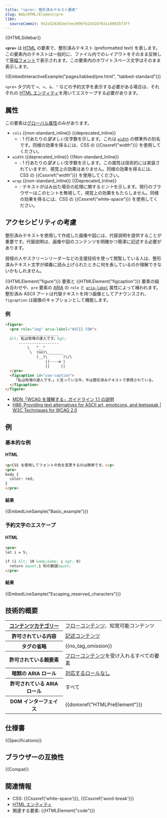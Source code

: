 ```yaml
---
title: "<pre>: 整形済みテキスト要素"
slug: Web/HTML/Element/pre
l10n:
  sourceCommit: 942a529383ee7ee3996fb234187641c08935f3ff
---
```


{{HTMLSidebar}}

**`<pre>`** は [HTML](/ja/docs/Web/HTML) の要素で、整形済みテキスト (preformatted text) を表します。この要素内のテキストは一般的に、ファイル内でのレイアウトをそのまま反映して[等幅フォント](https://ja.wikipedia.org/wiki/等幅フォント)で表示されます。この要素内のホワイトスペース文字はそのまま表示します。

{{EmbedInteractiveExample("pages/tabbed/pre.html", "tabbed-standard")}}

`<pre>` タグ内で `<`、`>`、`&`、`"` などの予約文字を表示する必要がある場合は、それぞれの [HTML エンティティ](/ja/docs/Glossary/Entity)を用いてエスケープする必要があります。

## 属性

この要素は[グローバル属性](/ja/docs/Web/HTML/Global_attributes)のみがあります。

- `cols` {{non-standard_inline}} {{deprecated_inline}}
  - : 1 行あたりの*望ましい*文字数を示します。これは [`width`](#width) の標準外の別名です。同様の効果を得るには、CSS の {{Cssxref("width")}} を使用してください。
- `width` {{deprecated_inline}} {{Non-standard_Inline}}
  - : 1 行あたりの*望ましい*文字数を示します。この属性は技術的には実装されていますが、視覚上の効果はありません。同様の効果を得るには、CSS の {{Cssxref("width")}} を使用してください。
- `wrap` {{non-standard_inline}} {{Deprecated_Inline}}
  - : テキストがはみ出た場合の処理に関する*ヒント*を示します。現行のブラウザーはこのヒントを無視して、視覚上の効果をもたらしません。同様の効果を得るには、CSS の {{Cssxref("white-space")}} を使用してください。

## アクセシビリティの考慮

整形済みテキストを使用して作成した画像や図には、代替説明を提供することが重要です。代替説明は、画像や図のコンテンツを明確かつ簡潔に記述する必要があります。

弱視の人やスクリーンリーダーなどの支援技術を使って閲覧している人は、整形済みテキスト文字が順番に読み上げられたときに何を表しているのか理解できないかもしれません。

{{HTMLElement("figure")}} 要素と {{HTMLElement("figcaption")}} 要素の組み合わせや、`pre` 要素の [ARIA](/ja/docs/Web/Accessibility/ARIA) の `role` と [`aria-label`](/ja/docs/Web/Accessibility/ARIA/Attributes/aria-label) 属性によって補われます。整形済み ASCII アートは代替テキストを持つ画像としてアナウンスされ、`figcaption` は画像のキャプションとして機能します。

### 例

```html
<figure>
  <pre role="img" aria-label="ASCII COW">
      __________________
  &lt; 私は牧場の達人です。&gt;
      ------------------
          \   ^__^
           \  (oo)\_______
              (__)\       )\/\
                  ||----w |
                  ||     ||
  </pre>
  <figcaption id="cow-caption">
    「私は牧場の達人です。」と言っている牛。牛は整形済みテキストで表現されている。
  </figcaption>
</figure>
```

- [MDN「WCAG を理解する」ガイドライン 1.1 の説明](/ja/docs/Web/Accessibility/Understanding_WCAG/Perceivable#ガイドライン_1.1_—_非テキストコンテンツのための代替テキストの提供)
- [H86: Providing text alternatives for ASCII art, emoticons, and leetspeak | W3C Techniques for WCAG 2.0](https://www.w3.org/TR/WCAG20-TECHS/H86.html)

## 例

### 基本的な例

#### HTML

```html
<p>CSS を使用してフォントの色を変更するのは簡単です。</p>
<pre>
body {
  color: red;
}
</pre>
```

#### 結果

{{EmbedLiveSample("Basic_example")}}

### 予約文字のエスケープ

#### HTML

```html
<pre>
let i = 5;

if (i &lt; 10 &amp;&amp; i &gt; 0)
  return &quot;1 桁の数値&quot;
</pre>
```

#### 結果

{{EmbedLiveSample("Escaping_reserved_characters")}}

## 技術的概要

<table class="properties">
  <tbody>
    <tr>
      <th scope="row">
        <a href="/ja/docs/Web/HTML/Content_categories"
          >コンテンツカテゴリー</a
        >
      </th>
      <td>
        <a href="/ja/docs/Web/HTML/Content_categories#フローコンテンツ"
          >フローコンテンツ</a
        >、知覚可能コンテンツ
      </td>
    </tr>
    <tr>
      <th scope="row">許可されている内容</th>
      <td>
        <a href="/ja/docs/Web/HTML/Content_categories#記述コンテンツ"
          >記述コンテンツ</a
        >
      </td>
    </tr>
    <tr>
      <th scope="row">タグの省略</th>
      <td>{{no_tag_omission}}</td>
    </tr>
    <tr>
      <th scope="row">許可されている親要素</th>
      <td>
        <a href="/ja/docs/Web/HTML/Content_categories#フローコンテンツ"
          >フローコンテンツ</a
        >を受け入れるすべての要素
      </td>
    </tr>
    <tr>
      <th scope="row">暗黙の ARIA ロール</th>
      <td>
        <a href="https://www.w3.org/TR/html-aria/#dfn-no-corresponding-role"
          >対応するロールなし</a
        >
      </td>
    </tr>
    <tr>
      <th scope="row">許可されている ARIA ロール</th>
      <td>すべて</td>
    </tr>
    <tr>
      <th scope="row">DOM インターフェイス</th>
      <td>{{domxref("HTMLPreElement")}}</td>
    </tr>
  </tbody>
</table>

## 仕様書

{{Specifications}}

## ブラウザーの互換性

{{Compat}}

## 関連情報

- CSS: {{Cssxref('white-space')}}, {{Cssxref('word-break')}}
- [HTML エンティティ](/ja/docs/Glossary/Entity)
- 関連する要素: {{HTMLElement("code")}}
